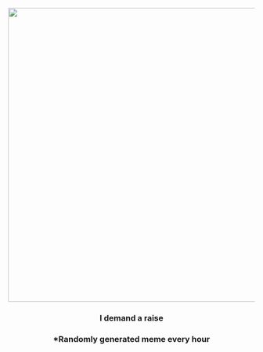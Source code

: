 <p align="center">
        <img src="https://i.redd.it/c9auledysp1a1.jpg" width="600" height="600">
        </p>
        <h3 align="center">I demand a raise</h3>
        <h3 align="center">*Randomly generated meme every hour</h3>
    
